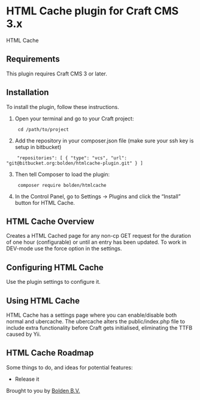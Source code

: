 # HTML Cache plugin for Craft CMS 3.x

HTML Cache

## Requirements

This plugin requires Craft CMS 3 or later.

## Installation

To install the plugin, follow these instructions.

 
1. Open your terminal and go to your Craft project:

        cd /path/to/project

2. Add the repository in your composer.json file (make sure your ssh key is setup in bitbucket)

`    "repositories": [
      {
        "type": "vcs",
        "url": "git@bitbucket.org:bolden/htmlcache-plugin.git"
      }
    ]`
  
3. Then tell Composer to load the plugin:

        composer require bolden/htmlcache

4. In the Control Panel, go to Settings → Plugins and click the “Install” button for HTML Cache.

## HTML Cache Overview

Creates a HTML Cached page for any non-cp GET request for the duration of one hour (configurable) or until an entry has been updated. 
To work in DEV-mode use the force option in the settings.


## Configuring HTML Cache

Use the plugin settings to configure it.

## Using HTML Cache

HTML Cache has a settings page where you can enable/disable both normal and ubercache. The ubercache alters the public/index.php file to include extra functionality before Craft gets initialised, eliminating the TTFB caused by Yii.

## HTML Cache Roadmap

Some things to do, and ideas for potential features:

* Release it

Brought to you by [Bolden B.V.](http://www.bolden.nl)
